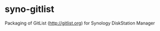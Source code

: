 syno-gitlist
============

Packaging of GitList (http://gitlist.org) for Synology DiskStation Manager
